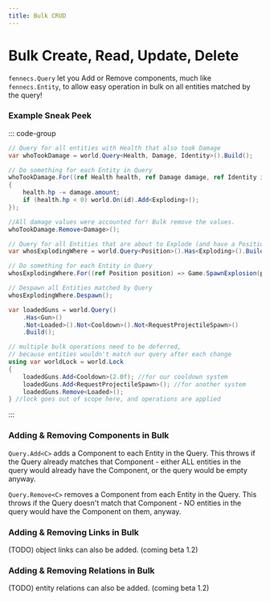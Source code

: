 ```yaml
---
title: Bulk CRUD
---
```


# Bulk Create, Read, Update, Delete
`fennecs.Query` let you Add or Remove components, much like `fennecs.Entity`, to allow easy operation in bulk on all entities matched by the query!


### Example Sneak Peek
::: code-group
```cs [Damage System]
// Query for all entities with Health that also took Damage
var whoTookDamage = world.Query<Health, Damage, Identity>().Build();

// Do something for each Entity in Query
whoTookDamage.For((ref Health health, ref Damage damage, ref Identity id) => 
{
    health.hp -= damage.amount;
    if (health.hp < 0) world.On(id).Add<Exploding>();
});

//All damage values were accounted for! Bulk remove the values.
whoTookDamage.Remove<Damage>();
```

```cs [Death Explosion System]
// Query for all Entities that are about to Explode (and have a Position)
var whosExplodingWhere = world.Query<Position>().Has<Exploding>().Build();

// Do something for each Entity in Query
whosExplodingWhere.For((ref Position position) => Game.SpawnExplosion(position));

// Despawn all Entities matched by Query
whosExplodingWhere.Despawn();
```

```cs [Multiple Bulk Operations]
var loadedGuns = world.Query()
    .Has<Gun>()
    .Not<Loaded>().Not<Cooldown>().Not<RequestProjectileSpawn>()
    .Build();

// multiple bulk operations need to be deferred, 
// because entities wouldn't match our query after each change
using var worldLock = world.Lock
{
    loadedGuns.Add<Cooldown>(2.0f); //for our cooldown system
    loadedGuns.Add<RequestProjectileSpawn>(); //for another system
    loadedGuns.Remove<Loaded>(); 
} //lock goes out of scope here, and operations are applied
```

:::

### Adding & Removing Components in Bulk
`Query.Add<C>` adds a Component to each Entity in the Query. This throws if the Query already matches that Component - either ALL entities in the query would already have the Component, or the query would be empty anyway.

`Query.Remove<C>` removes a Component from each Entity in the Query. This throws if the Query doesn't match that Component - NO entities in the query would have the Component on them, anyway.


### Adding & Removing Links in Bulk
(TODO) object links can also be added. (coming beta 1.2)

### Adding & Removing Relations in Bulk
(TODO) entity relations can also be added. (coming beta 1.2)

